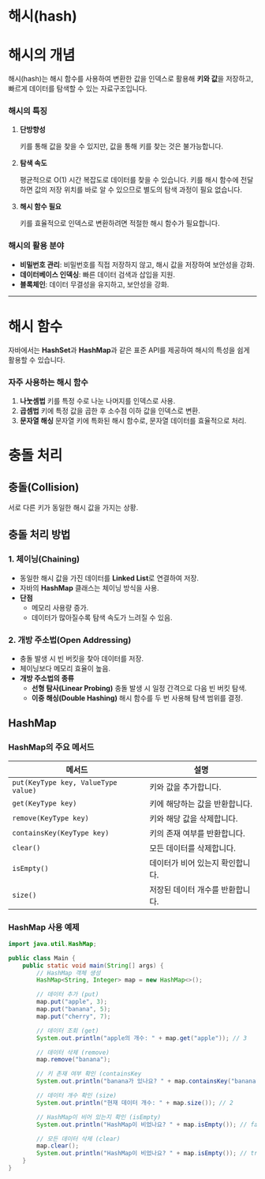 # **해시(hash)**

# **해시의 개념**

해시(hash)는 해시 함수를 사용하여 변환한 값을 인덱스로 활용해 **키와 값**을 저장하고, 빠르게 데이터를 탐색할 수 있는 자료구조입니다.

### 해시의 특징

1. **단방향성**
    
    키를 통해 값을 찾을 수 있지만, 값을 통해 키를 찾는 것은 불가능합니다.
    
2. **탐색 속도**
    
    평균적으로 O(1) 시간 복잡도로 데이터를 찾을 수 있습니다. 키를 해시 함수에 전달하면 값의 저장 위치를 바로 알 수 있으므로 별도의 탐색 과정이 필요 없습니다.
    
3. **해시 함수 필요**
    
    키를 효율적으로 인덱스로 변환하려면 적절한 해시 함수가 필요합니다.
    

### 해시의 활용 분야

- **비밀번호 관리**: 비밀번호를 직접 저장하지 않고, 해시 값을 저장하여 보안성을 강화.
- **데이터베이스 인덱싱**: 빠른 데이터 검색과 삽입을 지원.
- **블록체인**: 데이터 무결성을 유지하고, 보안성을 강화.

---

# 해시 함수

자바에서는 **HashSet**과 **HashMap**과 같은 표준 API를 제공하여 해시의 특성을 쉽게 활용할 수 있습니다.

### 자주 사용하는 해시 함수

1. **나눗셈법**
키를 특정 수로 나눈 나머지를 인덱스로 사용.
2. **곱셈법**
키에 특정 값을 곱한 후 소수점 이하 값을 인덱스로 변환.
3. **문자열 해싱**
문자열 키에 특화된 해시 함수로, 문자열 데이터를 효율적으로 처리.

# 충돌 처리

## **충돌(Collision)**

서로 다른 키가 동일한 해시 값을 가지는 상황.

## 충돌 처리 방법

### **1. 체이닝(Chaining)**

- 동일한 해시 값을 가진 데이터를 **Linked List**로 연결하여 저장.
- 자바의 **HashMap** 클래스는 체이닝 방식을 사용.
- **단점**
    - 메모리 사용량 증가.
    - 데이터가 많아질수록 탐색 속도가 느려질 수 있음.

### **2. 개방 주소법(Open Addressing)**

- 충돌 발생 시 빈 버킷을 찾아 데이터를 저장.
- 체이닝보다 메모리 효율이 높음.
- **개방 주소법의 종류**
    - **선형 탐사(Linear Probing)**
    충돌 발생 시 일정 간격으로 다음 빈 버킷 탐색.
    - **이중 해싱(Double Hashing)**
    해시 함수를 두 번 사용해 탐색 범위를 결정.

## **HashMap**

### **HashMap의 주요 메서드**

| 메서드 | 설명 |
| --- | --- |
| `put(KeyType key, ValueType value)` | 키와 값을 추가합니다. |
| `get(KeyType key)` | 키에 해당하는 값을 반환합니다. |
| `remove(KeyType key)` | 키와 해당 값을 삭제합니다. |
| `containsKey(KeyType key)` | 키의 존재 여부를 반환합니다. |
| `clear()` | 모든 데이터를 삭제합니다. |
| `isEmpty()` | 데이터가 비어 있는지 확인합니다. |
| `size()` | 저장된 데이터 개수를 반환합니다. |

### **HashMap 사용 예제**

```java
import java.util.HashMap;

public class Main {
    public static void main(String[] args) {
        // HashMap 객체 생성
        HashMap<String, Integer> map = new HashMap<>();

        // 데이터 추가 (put)
        map.put("apple", 3);
        map.put("banana", 5);
        map.put("cherry", 7);

        // 데이터 조회 (get)
        System.out.println("apple의 개수: " + map.get("apple")); // 3

        // 데이터 삭제 (remove)
        map.remove("banana");

        // 키 존재 여부 확인 (containsKey
        System.out.println("banana가 있나요? " + map.containsKey("banana")); // false

        // 데이터 개수 확인 (size)
        System.out.println("현재 데이터 개수: " + map.size()); // 2

        // HashMap이 비어 있는지 확인 (isEmpty)
        System.out.println("HashMap이 비었나요? " + map.isEmpty()); // false

        // 모든 데이터 삭제 (clear)
        map.clear();
        System.out.println("HashMap이 비었나요? " + map.isEmpty()); // true
    }
}
```
